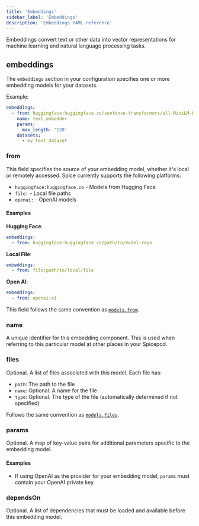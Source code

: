 ```yaml
---
title: 'Embeddings'
sidebar_label: 'Embeddings'
description: 'Embeddings YAML reference'
---
```


Embeddings convert text or other data into vector representations for machine learning and natural language processing tasks.

## embeddings

The `embeddings` section in your configuration specifies one or more embedding models for your datasets.

Example:

```yaml
embeddings:
  - from: huggingface:huggingface.co/sentence-transformers/all-MiniLM-L6-v2:latest
    name: text_embedder
    params:
      max_length: '128'
    datasets:
      - my_text_dataset
```

### from

This field specifies the source of your embedding model, whether it's local or remotely accessed. Spice currently supports the following platforms:

- `huggingface:huggingface.co` - Models from Hugging Face
- `file:` - Local file paths
- `openai:` - OpenAI models

#### Examples

**Hugging Face**:

```yaml
embeddings:
  - from: huggingface:huggingface.co/path/to/model-repo
```

**Local File**:

```yaml
embeddings:
  - from: file:path/to/local/file
```

**Open AI**:

```yaml
embeddings:
  - from: openai:o1
```

This field follows the same convention as [`models.from`](./models.md#from).

### name

A unique identifier for this embedding component. This is used when referring to this particular model at other places in your Spicepod.

### files

Optional. A list of files associated with this model. Each file has:

- `path`: The path to the file
- `name`: Optional. A name for the file
- `type`: Optional. The type of the file (automatically determined if not specified)

Follows the same convention as [`models.files`](./models.md#files).

### params

Optional. A map of key-value pairs for additional parameters specific to the embedding model.

#### Examples

- If using OpenAI as the provider for your embedding model, `params` must contain your OpenAI private key.

### dependsOn

Optional. A list of dependencies that must be loaded and available before this embedding model.
